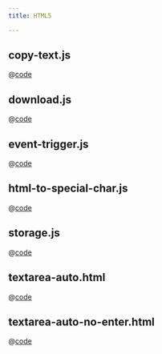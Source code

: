 ```yaml
---
title: HTML5

---
```


## copy-text.js
@[code](@/docs/fe-dev/code-snippets/HTML5/copy-text.js)

## download.js
@[code](@/docs/fe-dev/code-snippets/HTML5/download.js)

## event-trigger.js
@[code](@/docs/fe-dev/code-snippets/HTML5/event-trigger.js)

## html-to-special-char.js
@[code](@/docs/fe-dev/code-snippets/HTML5/html-to-special-char.js)

## storage.js
@[code](@/docs/fe-dev/code-snippets/HTML5/storage.js)

## textarea-auto.html
@[code](@/docs/fe-dev/code-snippets/HTML5/textarea-auto.html)

## textarea-auto-no-enter.html
@[code](@/docs/fe-dev/code-snippets/HTML5/textarea-auto-no-enter.html)

